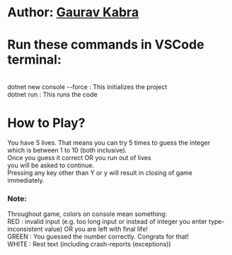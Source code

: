 # Author: [Gaurav Kabra](https://www.quora.com/profile/Gaurav-Kabra-23)

# Run these commands in VSCode terminal:
<br>
dotnet new console --force : This initializes the project
<br>
dotnet run : This runs the code


# How to Play?
You have 5 lives. That means you can try 5 times to guess the integer<br>
which is between 1 to 10 (both inclusive).<br>
Once you guess it correct OR you run out of lives<br>
you will be asked to continue. <br>
Pressing any key other than Y or y will result in closing of game immediately.
### Note:   
Throughout game, colors on console mean something:<br>
RED : invalid input (e.g. too long input or instead of integer you enter type-inconsistent value) OR you are left with final life!<br>
GREEN : You guessed the number correctly. Congrats for that!<br>
WHITE : Rest text (including crash-reports (exceptions))<br>

